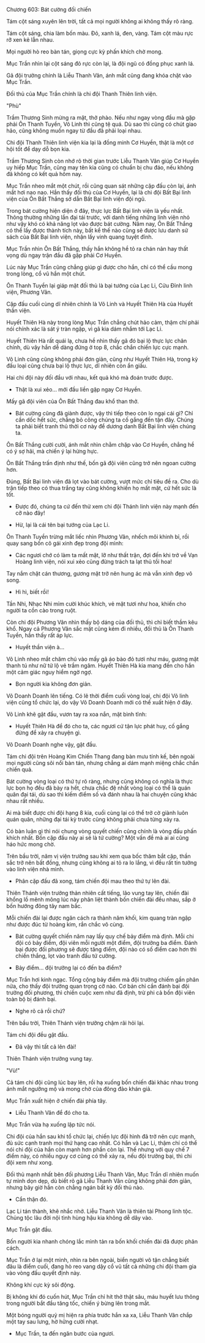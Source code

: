 




Chương 603: Bát cường đối chiến


Tám cột sáng xuyên lên trời, tất cả mọi người không ai không thấy rõ ràng.

Tám cột sáng, chia làm bốn màu. Đỏ, xanh lá, đen, vàng. Tám cột màu rực rỡ xen kẻ lẫn nhau.

Mọi người hò reo bàn tán, giọng cực kỳ phấn khích chờ mong.

Mục Trần nhìn lại cột sáng đỏ rực còn lại, là đội ngũ có đồng phục xanh lá.

Gã đội trưởng chính là Liễu Thanh Vân, ánh mắt cũng đang khóa chặt vào Mục Trần.

Đối thủ của Mục Trần chính là chi đội Thanh Thiên linh viện.

"Phù"

Trầm Thương Sinh mừng ra mặt, thở phào. Nếu như ngay vòng đầu mà gặp phải Ôn Thanh Tuyền, Võ Linh thì cũng tệ quá. Dù sao thì cũng có chút giao hảo, cũng không muốn ngay từ đầu đã phải loại nhau.

Chi đội Thanh Thiên linh viện kia lại là đồng minh Cơ Huyền, thật là một cơ hội tốt để dạy dỗ bọn kia.

Trầm Thương Sinh còn nhớ rõ thời gian trước Liễu Thanh Vân giúp Cơ Huyền uy hiếp Mục Trần, cũng may tên kia cũng có chuẩn bị chu đáo, nếu không đã không có kết quả hôm nay.

Mục Trần nheo mắt một chút, rồi cũng quan sát những cặp đấu còn lại, ánh mắt hơi nao nao. Hắn thấy đối thủ của Cơ Huyền, lại là chi đội Bất Bại linh viện của Ôn Bất Thắng sở dẫn Bất Bại linh viện đội ngũ.

Trong bát cường hiện diện ở đây, thực lực Bất Bại linh viện là yếu nhất. Thông thường những lần đại tái trước, với danh tiếng những linh viện nhỏ như vậy khó có khả năng lọt vào được bát cường. Năm nay, Ôn Bất Thắng có thể lấy được thành tích này, bất kể thế nào cũng sẽ được lưu danh sử sách của Bất Bại linh viện, nhận lấy vinh quang tuyệt đỉnh.

Mục Trần nhìn Ôn Bất Thắng, thấy hắn không hề tỏ ra chán nản hay thất vọng dù ngay trận đầu đã gặp phải Cơ Huyền.

Lúc này Mục Trần cũng chẳng giúp gì được cho hắn, chỉ có thể cầu mong trong lòng, cổ vũ hắn một chút.

Ôn Thanh Tuyền lại giáp mặt đối thủ là bại tướng của Lạc Li, Cửu Đỉnh linh viện, Phương Vân.

Cặp đấu cuối cùng dĩ nhiên chính là Võ Linh và Huyết Thiên Hà của Huyết thần viện.

Huyết Thiên Hà này trong lòng Mục Trần chẳng chút hảo cảm, thậm chí phải nói chính xác là sát ý tràn ngập, vì gã kia dám nhắm tới Lạc Li.

Huyết Thiên Hà rất quái lạ, chưa hề nhìn thấy gã đó bại lộ thực lực chân chính, dù vậy hắn dễ dàng đứng ở top 8, chắc chắn chiến lực cực mạnh.

Võ Linh cũng cũng không phải đơn giản, cũng như Huyết Thiên Hà, trong kỳ đấu loại cũng chưa bại lộ thực lực, dĩ nhiên còn ẩn giấu.

Hai chi đội này đối đầu với nhau, kết quả khó mà đoán trước được.

- Thật là xui xẻo... mới đầu liền gặp ngay Cơ Huyền.

Mấy gã đội viên của Ôn Bất Thắng đau khổ than thở.

- Bát cường cũng đã giành được, vậy thì tiếp theo còn lo ngại cái gì? Chỉ cần dốc hết sức, chẳng bỏ công chúng ta cố gắng đến tận đây. Chúng ta phải biết tranh thủ thời cơ này để dương danh Bất Bại linh viện chúng ta.

Ôn Bất Thắng cười cười, ánh mắt nhìn chằm chặp vào Cơ Huyền, chẳng hề có ý sợ hãi, mà chiến ý lại hừng hực.

Ôn Bất Thắng trấn định như thế, bốn gã đội viên cũng trở nên ngoan cường hơn.

Đúng, Bất Bại linh viện đã lọt vào bát cường, vượt mức chỉ tiêu đề ra. Cho dù trận tiếp theo có thua trắng tay cũng không khiến họ mất mặt, cứ hết sức là tốt.

- Được đó, chúng ta cứ đến thử xem chi đội Thánh linh viện này mạnh đến cỡ nào đây!

- Hừ, lại là cái tên bại tướng của Lạc Li.

Ôn Thanh Tuyền trừng mắt liếc nhìn Phương Vân, nhếch môi khinh bỉ, rồi quay sang bốn cô gái xinh đẹp trong đội mình:

- Các ngươi chớ có làm ta mất mặt, lỡ như thất trận, đợi đến khi trở về Vạn Hoàng linh viện, nói xui xẻo cũng đừng trách ta lạt thủ tồi hoa!

Tay nắm chặt cán thương, gương mặt trở nên hung ác mà vẫn xinh đẹp vô song.

- Hì hì, biết rồi!

Tần Nhi, Nhạc Nhi mỉm cười khúc khích, vẻ mặt tươi như hoa, khiến cho người ta cồn cào trong ruột.

Còn chi đội Phương Vân nhìn thấy bộ dáng của đối thủ, thì chỉ biết thầm kêu khổ. Ngay cả Phương Vân sắc mặt cũng kém đi nhiều, đối thủ là Ôn Thanh Tuyền, hắn thấy rất áp lực.

- Huyết thần viện à...

Võ Linh nheo mắt chăm chú vào mấy gã áo bào đỏ tươi như máu, gương mặt thanh tú như nữ tử lộ vẻ trầm ngâm. Huyết Thiên Hà kia mang đến cho hắn một cảm giác nguy hiểm ngờ ngợ.

- Bọn người kia không đơn giản.

Võ Doanh Doanh lên tiếng. Có lẽ thời điểm cuối vòng loại, chi đội Võ linh viện cũng tổ chức lại, do vậy Võ Doanh Doanh mới có thể xuất hiện ở đây.

Võ Linh khẽ gật đầu, vươn tay ra xoa nắn, mặt bình tĩnh:

- Huyết Thiên Hà để đó cho ta, các ngươi cứ tận lực phát huy, cố gắng đừng để xảy ra chuyện gì.

Võ Doanh Doanh nghe vậy, gật đầu.

Tám chi đội trên Hoàng Kim Chiến Thang đang bàn mưu tính kế, bên ngoài mọi người cũng sôi nổi bàn tán, nhưng chẳng ai dám mạnh miệng chắc chắn chiến quả.

Bát cường vòng loại có thứ tự rõ ràng, nhưng cũng không có nghĩa là thực lực bọn họ đều đã bày ra hết, chưa chắc đệ nhất vòng loại có thể là quán quân đại tái, dù sao thì kiếm điểm số và đánh nhau là hai chuyện cũng khác nhau rất nhiều.

Ai mà biết được chi đội hạng 8 kia, cuối cùng lại có thể trở cờ giành luôn quán quân, những đại tái kỳ trước cũng không phải chưa từng xảy ra.

Có bàn luận gì thì nói chung vòng quyết chiến cũng chính là vòng đấu phấn khích nhất. Bốn cặp đấu này ai sẽ là tứ cường? Một vấn đề mà ai ai cũng háo hức mong chờ.

Trên bầu trời, năm vị viện trưởng sau khi xem qua bốc thăm bắt cặp, thần sắc trở nên bất đồng, nhưng cũng không ai tỏ ra lo lắng, vì đều rất tin tưởng vào linh viện nhà mình.

- Phân cặp đấu đã xong, tám chiến đội mau theo thứ tự lên đài.

Thiên Thánh viện trưởng thản nhiên cất tiếng, lão vung tay lên, chiến đài khổng lồ mênh mông lúc này phân liệt thành bốn chiến đài đều nhau, sắp ở bốn hướng đông tây nam bắc.

Mỗi chiến đài lại được ngăn cách ra thành năm khối, kim quang tràn ngập như được đúc từ hoàng kim, rắn chắc vô cùng.

- Bát cường quyết chiến năm nay lấy quy chế bảy điểm mà định. Mỗi chi đội có bảy điểm, đội viên mỗi người một điểm, đội trưởng ba điểm. Đánh bại được đối phương sẽ được tăng điểm, đội nào có số điểm cao hơn thì chiến thắng, lọt vào tranh đấu tứ cường.

- Bảy điểm... đội trưởng lại có đến ba điểm?

Mục Trần hơi kinh ngạc. Tổng cộng bảy điểm mà đội trưởng chiếm gần phân nửa, cho thấy đội trưởng quan trọng cỡ nào. Cơ bản chỉ cần đánh bại đội trưởng đối phương, thì chiến cuộc xem như đã định, trừ phi cả bốn đội viên toàn bộ bị đánh bại.

- Nghe rõ cả rồi chứ?

Trên bầu trời, Thiên Thánh viện trưởng chậm rãi hỏi lại.

Tám chi đội đều gật đầu.

- Đã vậy thì tất cả lên đài!

Thiên Thánh viện trưởng vung tay.

"Vù!"

Cả tám chi đội cũng lúc bay lên, rồi hạ xuống bốn chiến đài khác nhau trong ánh mắt ngưỡng mộ và mong chờ của đông đảo khán giả.

Mục Trần xuất hiện ở chiến đài phía tây.

- Liễu Thanh Vân để đó cho ta.

Mục Trần vừa hạ xuống lập tức nói.

Chi đội của hắn sau khi tổ chức lại, chiến lực đội hình đã trở nên cực mạnh, đủ sức cạnh tranh mọi thứ hạng cao nhất. Có hắn và Lạc Li, thậm chí có thể nói chi đội của hắn còn mạnh hơn phần còn lại. Thế nhưng với quy chế 7 điểm này, có nhiều nguy cơ cũng có thể xảy ra, nếu đội trưởng bại, thì chi đội xem như xong.

Đối thủ mạnh nhất bên đối phương Liễu Thanh Vân, Mục Trần dĩ nhiên muốn tự mình dọn dẹp, dù biết rõ gã Liễu Thanh Vân cũng không phải đơn giản, nhưng bây giờ hắn còn chẳng ngán bất kỳ đối thủ nào.

- Cẩn thận đó.

Lạc Li tán thành, khẽ nhắc nhở. Liễu Thanh Vân là thiên tài Phong linh tộc. Chủng tộc lâu đời nội tình hùng hậu kia không dễ dây vào.

Mục Trần gật đầu.

Bốn người kia nhanh chóng lắc mình tản ra bốn khối chiến đài đã được phân cách.

Mục Trần ở lại một mình, nhìn ra bên ngoài, biển người vô tận chẳng biết đâu là điểm cuối, đang hò reo vang dậy cổ vũ tất cả những chi đội tham gia vào vòng đấu quyết định này.

Không khí cực kỳ sôi động.

Bị không khí đó cuốn hút, Mục Trần chỉ hít thở thật sâu, máu huyết lưu thông trong người bắt đầu tăng tốc, chiến ý bừng lên trong mắt.

Một bóng người quỷ mị hiện ra phía trước hắn xa xa, Liễu Thanh Vân chắp một tay sau lưng, hờ hững cười nhạt.

- Mục Trần, ta đến ngăn bước của ngươi.




